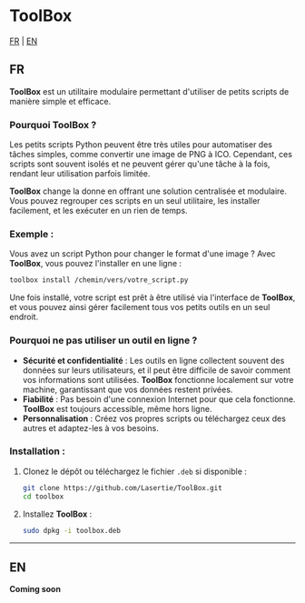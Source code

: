 # ToolBox
[FR](#fr) | [EN](#en)

## FR

**ToolBox** est un utilitaire modulaire permettant d'utiliser de petits scripts de manière simple et efficace.

### Pourquoi ToolBox ?
Les petits scripts Python peuvent être très utiles pour automatiser des tâches simples, comme convertir une image de PNG à ICO. Cependant, ces scripts sont souvent isolés et ne peuvent gérer qu'une tâche à la fois, rendant leur utilisation parfois limitée. 

**ToolBox** change la donne en offrant une solution centralisée et modulaire. Vous pouvez regrouper ces scripts en un seul utilitaire, les installer facilement, et les exécuter en un rien de temps.

### Exemple :
Vous avez un script Python pour changer le format d'une image ? Avec **ToolBox**, vous pouvez l'installer en une ligne :
```bash
toolbox install /chemin/vers/votre_script.py
```

Une fois installé, votre script est prêt à être utilisé via l'interface de **ToolBox**, et vous pouvez ainsi gérer facilement tous vos petits outils en un seul endroit.

### Pourquoi ne pas utiliser un outil en ligne ?
- **Sécurité et confidentialité** : Les outils en ligne collectent souvent des données sur leurs utilisateurs, et il peut être difficile de savoir comment vos informations sont utilisées. **ToolBox** fonctionne localement sur votre machine, garantissant que vos données restent privées.
- **Fiabilité** : Pas besoin d'une connexion Internet pour que cela fonctionne. **ToolBox** est toujours accessible, même hors ligne.
- **Personnalisation** : Créez vos propres scripts ou téléchargez ceux des autres et adaptez-les à vos besoins.

### Installation :
1. Clonez le dépôt ou téléchargez le fichier `.deb` si disponible :
    ```bash
    git clone https://github.com/Lasertie/ToolBox.git
    cd toolbox
    ```
2. Installez **ToolBox** :
    ```bash
    sudo dpkg -i toolbox.deb
    ```

---

## EN

**Coming soon**
